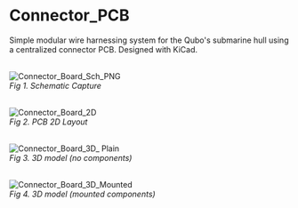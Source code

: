# Connector_PCB
Simple modular wire harnessing system for the Qubo's submarine hull using a centralized connector PCB. Designed with KiCad.
<br><br>

![Connector_Board_Sch_PNG](https://github.com/JermYeWorm/Connector_eFuse/assets/113321384/e148be40-faf3-4825-b256-9d66e501a375)
<br>_Fig 1. Schematic Capture_<br><br>

![Connector_Board_2D](https://github.com/JermYeWorm/Connector_eFuse/assets/113321384/ce1ab2e1-3cdf-4917-b268-9f77671ec068)
<br>_Fig 2. PCB 2D Layout_<br><br>

![Connector_Board_3D_ Plain](https://github.com/JermYeWorm/Connector_eFuse/assets/113321384/500d6cc3-8f9b-4a05-8062-d64e6c7493d0)
<br>_Fig 3. 3D model (no components)_<br><br>

![Connector_Board_3D_Mounted](https://github.com/JermYeWorm/Connector_eFuse/assets/113321384/df6ef8b6-f2e7-40de-954b-cb65cedcf7b7)
<br>_Fig 4. 3D model (mounted components)_<br><br>
